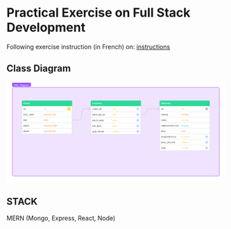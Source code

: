 # Practical Exercise on Full Stack Development
Following exercise instruction (in French) on:
[instructions](./TP_POE/exercice.md)

## Class Diagram
![UML Class Diagram](/TP_POE/ClassDiagram.png "Class Diagram")

## STACK
MERN
(Mongo, Express, React, Node)
